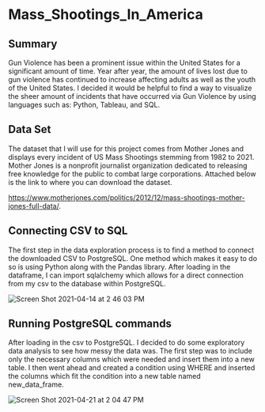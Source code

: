 # Mass_Shootings_In_America

 ## Summary

Gun Violence has been a prominent issue within the United States for a significant amount of time. Year after year, the amount of lives lost due to gun violence has continued to increase affecting adults as well as the youth of the United States. I decided it would be helpful to find a way to visualize the sheer amount of incidents that have occurred via Gun Violence by using languages such as: Python, Tableau, and SQL. 

## Data Set 

The dataset that I will use for this project comes from Mother Jones and displays every incident of US Mass Shootings stemming from 1982 to 2021. Mother Jones is a nonprofit journalist organization dedicated to releasing free knowledge for the public to combat large corporations. Attached below is the link to where you can download the dataset. 

https://www.motherjones.com/politics/2012/12/mass-shootings-mother-jones-full-data/. 

## Connecting CSV to SQL 

The first step in the data exploration process is to find a method to connect the downloaded CSV to PostgreSQL. One method which makes it easy to do so is using Python along with the Pandas library. After loading in the dataframe, I can import sqlalchemy which allows for a direct connection from my csv to the database within PostgreSQL. 

![Screen Shot 2021-04-14 at 2 46 03 PM](https://user-images.githubusercontent.com/62044354/114784483-246c4b00-9d30-11eb-8ac8-0cf40737951c.png)

## Running PostgreSQL commands

After loading in the csv to PostgreSQL. I decided to do some exploratory data analysis to see how messy the data was. The first step was to include only the necessary columns which were needed and insert them into a new table. I then went ahead and created a condition using WHERE and inserted the columns which fit the condition into a new table named new_data_frame. 

![Screen Shot 2021-04-21 at 2 04 47 PM](https://user-images.githubusercontent.com/62044354/115622339-91419100-a2ac-11eb-9922-2f1dc7f5682c.png)






